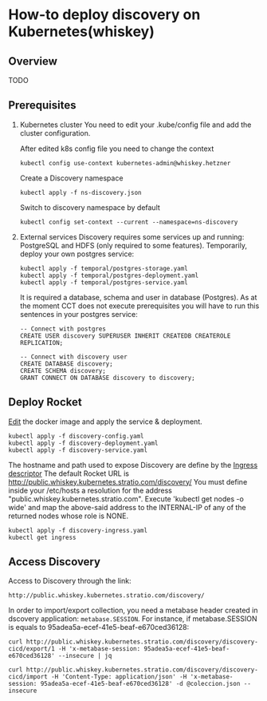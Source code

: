 # How-to deploy discovery on Kubernetes(whiskey)

## Overview

TODO

## Prerequisites

1. Kubernetes cluster
   You need to edit your .kube/config file and add the cluster configuration.

   After edited k8s config file you need to change the context
   ```shell
   kubectl config use-context kubernetes-admin@whiskey.hetzner
   ```

   Create a Discovery namespace
   ```shell
   kubectl apply -f ns-discovery.json
   ```
   Switch to discovery namespace by default
   ```shell
   kubectl config set-context --current --namespace=ns-discovery
   ```

2. External services
   Discovery requires some services up and running: PostgreSQL and HDFS (only required to some features).
   Temporarily, deploy your own postgres service:
    ```shell
    kubectl apply -f temporal/postgres-storage.yaml
    kubectl apply -f temporal/postgres-deployment.yaml
    kubectl apply -f temporal/postgres-service.yaml
    ```

   It is required a database, schema and user in database (Postgres). As at the moment CCT does not execute prerequisites you will have to run this sentences in your postgres service:
    ```roomsql
   -- Connect with postgres
    CREATE USER discovery SUPERUSER INHERIT CREATEDB CREATEROLE REPLICATION;

    -- Connect with discovery user
    CREATE DATABASE discovery;
    CREATE SCHEMA discovery;
    GRANT CONNECT ON DATABASE discovery to discovery;
    ```


## Deploy Rocket

[Edit](./discovery-deployment.yaml) the docker image and apply the service & deployment.
```shell
kubectl apply -f discovery-config.yaml
kubectl apply -f discovery-deployment.yaml
kubectl apply -f discovery-service.yaml
```

The hostname and path used to expose Discovery are define by the [Ingress descriptor](./rocket-ingress.yml)
The default Rocket URL is http://public.whiskey.kubernetes.stratio.com/discovery/
You must define inside your /etc/hosts a resolution for the address "public.whiskey.kubernetes.stratio.com".
Execute 'kubectl get nodes -o wide' and map the above-said address to the INTERNAL-IP of any of the returned nodes whose role is NONE.

```shell
kubectl apply -f discovery-ingress.yaml
kubectl get ingress
```

## Access Discovery

Access to Discovery through the link:
```
http://public.whiskey.kubernetes.stratio.com/discovery/
```

In order to import/export collection, you need a metabase header created in dscovery application: ``metabase.SESSION``.
For instance, if metabase.SESSION is equals to 95adea5a-ecef-41e5-beaf-e670ced36128:
```shell
curl http://public.whiskey.kubernetes.stratio.com/discovery/discovery-cicd/export/1 -H 'x-metabase-session: 95adea5a-ecef-41e5-beaf-e670ced36128' --insecure | jq

curl http://public.whiskey.kubernetes.stratio.com/discovery/discovery-cicd/import -H 'Content-Type: application/json' -H 'x-metabase-session: 95adea5a-ecef-41e5-beaf-e670ced36128' -d @coleccion.json --insecure
```

